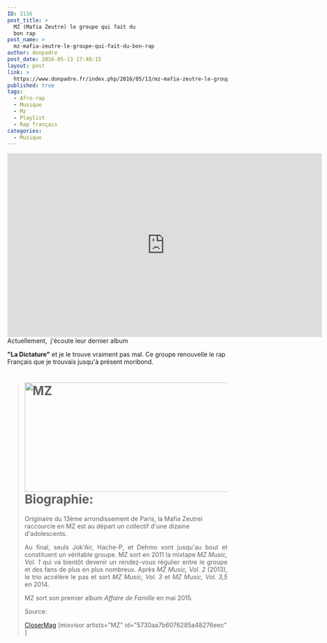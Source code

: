 ```yaml
---
ID: 2116
post_title: >
  MZ (Mafia Zeutre) le groupe qui fait du
  bon rap
post_name: >
  mz-mafia-zeutre-le-groupe-qui-fait-du-bon-rap
author: donpadre
post_date: 2016-05-13 17:48:15
layout: post
link: >
  https://www.donpadre.fr/index.php/2016/05/13/mz-mafia-zeutre-le-groupe-qui-fait-du-bon-rap/
published: true
tags:
  - Afro-rap
  - Musique
  - Mz
  - Playlist
  - Rap français
categories:
  - Musique
---
```

<iframe src="https://www.youtube.com/embed/gVKyrVJX3C4?list=PL259GkREiU-8jjFjIYcYJ0KLZrfJNeZRC" width="720" height="420" frameborder="0" allowfullscreen="allowfullscreen"></iframe> <!--more--> Actuellement,  j'écoute leur dernier album 

**"La Dictature"** et je le trouve vraiment pas mal. Ce groupe renouvelle le rap Français que je trouvais jusqu'à présent moribond. 
> <h1 style="text-align: justify;">
>   <img class="wp-image-2154 size-full aligncenter" src="https://www.donpadre.fr/wp-content/uploads/2016/05/mz_hd.jpg" alt="MZ" width="650" height="250" />Biographie:
> </h1> Originaire du 13ème arrondissement de Paris, la Mafia Zeutrei raccourcie en MZ est au départ un collectif d'une dizaine d'adolescents. 
> 
> <p style="text-align: justify;">
>   Au final, seuls Jok'Air, Hache-P, et Dehmo vont jusqu'au bout et constituent un véritable groupe. MZ sort en 2011 la mixtape<em> MZ Music, Vol. 1 </em>qui va bientôt devenir un rendez-vous régulier entre le groupe et des fans de plus en plus nombreux. Après <em>MZ Music, Vol. 2</em> (2013), le trio accélère le pas et sort <em>MZ Music, Vol. 3</em> et <em>MZ Music, Vol. 3,5 </em>en 2014.
> </p>
> 
> <p style="text-align: justify;">
>   MZ sort son premier album <em>Affaire de Famille</em> en mai 2015.
> </p> Source: 
> 
> [CloserMag][1] [mixvisor artists="MZ" id="5730aa7b6076285a48276eec" ]    

 [1]: http://musique.closermag.fr/artistes/mz-4557135/biographie